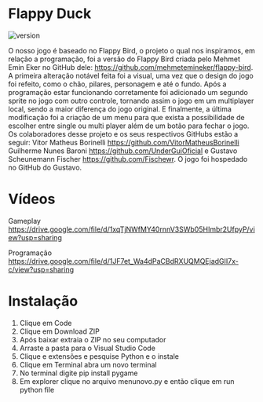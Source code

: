 # Flappy Duck

![version](https://img.shields.io/badge/version-1.0.0-blue)

O nosso jogo é baseado no Flappy Bird, o projeto o qual nos inspiramos, em relação a programação, foi a versão do Flappy Bird criada pelo Mehmet Emin Eker no GitHub dele: https://github.com/mehmetemineker/flappy-bird. A primeira alteração notável feita foi a visual, uma vez que o design do jogo foi refeito, como o chão, pilares, personagem e até o fundo. Após a programação estar funcionando corretamente foi adicionado um segundo sprite no jogo com outro controle, tornando assim o jogo em um multiplayer local, sendo a maior diferença do jogo original. E finalmente, a última modificação foi a criação de um menu para que exista a possibilidade de escolher entre single ou multi player além de um botão para fechar o jogo. Os colaboradores desse projeto e os seus respectivos GitHubs estão a seguir: Vitor Matheus Borinelli https://github.com/VitorMatheusBorinelli Guilherme Nunes Baroni https://github.com/UnderGuiOficial e Gustavo Scheunemann Fischer https://github.com/Fischewr. O jogo foi hospedado no GitHub do Gustavo.

# Vídeos

Gameplay
https://drive.google.com/file/d/1xqTjNWfMY40rnnV3SWb05HImbr2UfpyP/view?usp=sharing

Programação
https://drive.google.com/file/d/1JF7et_Wa4dPaCBdRXUQMQEjadGII7x-c/view?usp=sharing

# Instalação

1. Clique em Code
2. Clique em Download ZIP
3. Após baixar extraia o ZIP no seu computador
4. Arraste a pasta para o Visual Studio Code
5. Clique e extensões e pesquise Python e o instale
6. Clique em Terminal abra um novo terminal
7. No terminal digite pip install pygame
8. Em explorer clique no arquivo menunovo.py e então clique em run python file

